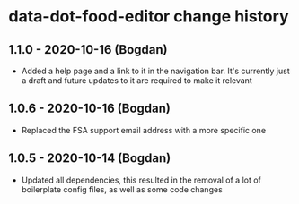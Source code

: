 # data-dot-food-editor change history

## 1.1.0 - 2020-10-16 (Bogdan)

- Added a help page and a link to it in the navigation bar. It's currently just
  a draft and future updates to it are required to make it relevant

## 1.0.6 - 2020-10-16 (Bogdan)

- Replaced the FSA support email address with a more specific one

## 1.0.5 - 2020-10-14 (Bogdan)

- Updated all dependencies, this resulted in the removal of a lot of boilerplate
  config files, as well as some code changes
